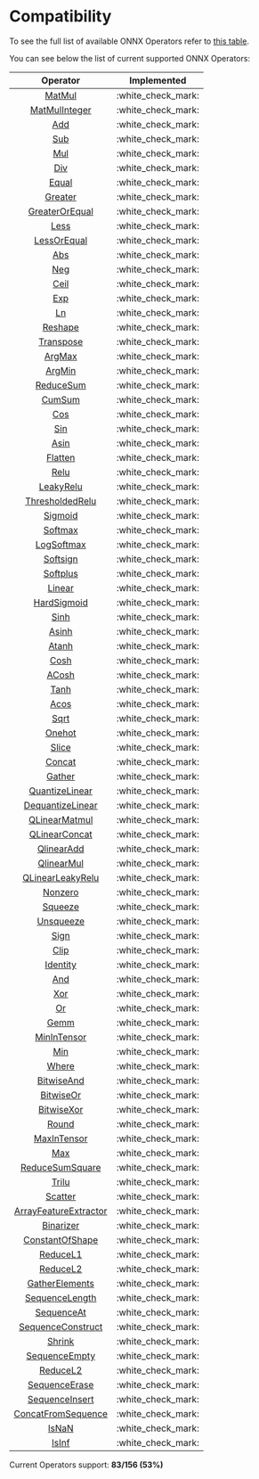 # Compatibility

To see the full list of available ONNX Operators refer to [this table](https://github.com/onnx/onnx/blob/main/docs/Operators.md).

You can see below the list of current supported ONNX Operators:

|                              Operator                               |     Implemented      |
| :-----------------------------------------------------------------: | :------------------: |
|             [MatMul](operators/tensor/tensor.matmul.md)             | :white\_check\_mark: |
|         [MatMulInteger](operators/tensor/tensor.matmul.md)          | :white\_check\_mark: |
|           [Add](operators/tensor/#arithmetic-operations)            | :white\_check\_mark: |
|           [Sub](operators/tensor/#arithmetic-operations)            | :white\_check\_mark: |
|           [Mul](operators/tensor/#arithmetic-operations)            | :white\_check\_mark: |
|           [Div](operators/tensor/#arithmetic-operations)            | :white\_check\_mark: |
|              [Equal](operators/tensor/tensor.equal.md)              | :white\_check\_mark: |
|            [Greater](operators/tensor/tensor.greater.md)            | :white\_check\_mark: |
|     [GreaterOrEqual](operators/tensor/tensor.greater\_equal.md)     | :white\_check\_mark: |
|               [Less](operators/tensor/tensor.less.md)               | :white\_check\_mark: |
|        [LessOrEqual](operators/tensor/tensor.less\_equal.md)        | :white\_check\_mark: |
|                [Abs](operators/tensor/tensor.abs.md)                | :white\_check\_mark: |
|                [Neg](operators/tensor/tensor.neg.md)                | :white\_check\_mark: |
|               [Ceil](operators/tensor/tensor.ceil.md)               | :white\_check\_mark: |
|                [Exp](operators/tensor/tensor.exp.md)                | :white\_check\_mark: |
|                [Ln](operators/tensor/tensor.log.md)                 | :white\_check\_mark: |
|            [Reshape](operators/tensor/tensor.reshape.md)            | :white\_check\_mark: |
|          [Transpose](operators/tensor/tensor.transpose.md)          | :white\_check\_mark: |
|             [ArgMax](operators/tensor/tensor.argmax.md)             | :white\_check\_mark: |
|             [ArgMin](operators/tensor/tensor.argmin.md)             | :white\_check\_mark: |
|         [ReduceSum](operators/tensor/tensor.reduce\_sum.md)         | :white\_check\_mark: |
|             [CumSum](operators/tensor/tensor.cumsum.md)             | :white\_check\_mark: |
|                [Cos](operators/tensor/tensor.cos.md)                | :white\_check\_mark: |
|                [Sin](operators/tensor/tensor.sin.md)                | :white\_check\_mark: |
|               [Asin](operators/tensor/tensor.asin.md)               | :white\_check\_mark: |
|            [Flatten](operators/tensor/tensor.flatten.md)            | :white\_check\_mark: |
|             [Relu](operators/neural-network/nn.relu.md)             | :white\_check\_mark: |
|       [LeakyRelu](operators/neural-network/nn.leaky\_relu.md)       | :white\_check\_mark: |
| [ThresholdedRelu](operators/neural-network/nn.thresholded\_relu.md) | :white\_check\_mark: |
|          [Sigmoid](operators/neural-network/nn.sigmoid.md)          | :white\_check\_mark: |
|          [Softmax](operators/neural-network/nn.softmax.md)          | :white\_check\_mark: |
|       [LogSoftmax](operators/neural-network/nn.logsoftmax.md)       | :white\_check\_mark: |
|         [Softsign](operators/neural-network/nn.softsign.md)         | :white\_check\_mark: |
|         [Softplus](operators/neural-network/nn.softplus.md)         | :white\_check\_mark: |
|           [Linear](operators/neural-network/nn.linear.md)           | :white\_check\_mark: |
|     [HardSigmoid](operators/neural-network/nn.hard\_sigmoid.md)     | :white\_check\_mark: |
|               [Sinh](operators/tensor/tensor.sinh.md)               | :white\_check\_mark: |
|              [Asinh](operators/tensor/tensor.asinh.md)              | :white\_check\_mark: |
|              [Atanh](operators/tensor/tensor.atanh.md)              | :white\_check\_mark: |
|               [Cosh](operators/tensor/tensor.cosh.md)               | :white\_check\_mark: |
|              [ACosh](operators/tensor/tensor.acosh.md)              | :white\_check\_mark: |
|               [Tanh](operators/tensor/tensor.tanh.md)               | :white\_check\_mark: |
|               [Acos](operators/tensor/tensor.acos.md)               | :white\_check\_mark: |
|               [Sqrt](operators/tensor/tensor.sqrt.md)               | :white\_check\_mark: |
|             [Onehot](operators/tensor/tensor.onehot.md)             | :white\_check\_mark: |
|              [Slice](operators/tensor/tensor.slice.md)              | :white\_check\_mark: |
|             [Concat](operators/tensor/tensor.concat.md)             | :white\_check\_mark: |
|             [Gather](operators/tensor/tensor.gather.md)             | :white\_check\_mark: |
|    [QuantizeLinear](operators/tensor/tensor.quantize\_linear.md)    | :white\_check\_mark: |
|   [DequantizeLinear](operators/tensor/tensor.quantize\_linear.md)   | :white\_check\_mark: |
|   [QLinearMatmul](operators/tensor/tensor.qlinear\_matmul.md)       | :white\_check\_mark: |
|   [QLinearConcat](operators/tensor/tensor.qlinear\_concat.md)       | :white\_check\_mark: |
|   [QlinearAdd](operators/tensor/tensor.qlinear\_add.md)             | :white\_check\_mark: |
|   [QlinearMul](operators/tensor/tensor.qlinear\_mul.md)             | :white\_check\_mark: |
|   [QLinearLeakyRelu](operators/tensor/tensor.qlinear\_leakyrelu.md) | :white\_check\_mark: |
|            [Nonzero](operators/tensor/tensor.nonzero.md)            | :white\_check\_mark: |
|            [Squeeze](operators/tensor/tensor.squeeze.md)            | :white\_check\_mark: |
|          [Unsqueeze](operators/tensor/tensor.unsqueeze.md)          | :white\_check\_mark: |
|               [Sign](operators/tensor/tensor.sign.md)               | :white\_check\_mark: |
|               [Clip](operators/tensor/tensor.clip.md)               | :white\_check\_mark: |
|           [Identity](operators/tensor/tensor.identity.md)           | :white\_check\_mark: |
|                [And](operators/tensor/tensor.and.md)                | :white\_check\_mark: |
|                [Xor](operators/tensor/tensor.xor.md)                | :white\_check\_mark: |
|                 [Or](operators/tensor/tensor.or.md)                 | :white\_check\_mark: |
|             [Gemm](operators/neural-network/nn.gemm.md)             | :white\_check\_mark: |
|      [MinInTensor](operators/tensor/tensor.min\_in\_tensor.md)      | :white\_check\_mark: |
|                [Min](operators/tensor/tensor.min.md)                | :white\_check\_mark: |
|             [Where](operators/tensor/tensor.where.md)               | :white\_check\_mark: |
|       [BitwiseAnd](operators/tensor/tensor.bitwise_and.md)          | :white\_check\_mark: |
|       [BitwiseOr](operators/tensor/tensor.bitwise_or.md)            | :white\_check\_mark: |
|        [BitwiseXor](operators/tensor/tensor.bitwise_xor.md)         | :white\_check\_mark: |
|             [Round](operators/tensor/tensor.round.md)               | :white\_check\_mark: |
|      [MaxInTensor](operators/tensor/tensor.max\_in\_tensor.md)      | :white\_check\_mark: |
|                [Max](operators/tensor/tensor.max.md)                | :white\_check\_mark: |
|  [ReduceSumSquare](operators/tensor/tensor.reduce\_sum\_square.md)  | :white\_check\_mark: |
|              [Trilu](operators/tensor/tensor.trilu.md)              | :white\_check\_mark: |
|             [Scatter](operators/tensor/scatter.max.md)              | :white\_check\_mark: |
|  [ArrayFeatureExtractor](operators/tensor/tensor.array\_feature\_extractor.md)     | :white\_check\_mark: |
|          [Binarizer](operators/tensor/tensor.binarizer.md)          | :white\_check\_mark: |
|   [ConstantOfShape](operators/tensor/tensor.constant_of_shape.md)   | :white\_check\_mark: |
|          [ReduceL1](operators/tensor/tensor.reduce\_l1.md)          | :white\_check\_mark: |
|         [ReduceL2](operators/tensor/tensor.reduce\_l2.md)           | :white\_check\_mark: |
|    [GatherElements](operators/tensor/tensor.gather/_elements.md)   | :white\_check\_mark: |
|         [SequenceLength](operators/tensor/tensor.sequence\_length.md)   | :white\_check\_mark: |
|        [SequenceAt](operators/tensor/tensor.sequence\_at.md)        | :white\_check\_mark: |
| [SequenceConstruct](operators/tensor/tensor.sequence\_construct.md) | :white\_check\_mark: |
|               [Shrink](operators/tensor/tensor.shrink.md)           | :white\_check\_mark: |
|         [SequenceEmpty](operators/tensor/tensor.sequence\_empty.md) | :white\_check\_mark: |
|          [ReduceL2](operators/tensor/tensor.reduce\_l2.md)          | :white\_check\_mark: |
|    [SequenceErase](operators/tensor/tensor.sequence\_erase.md)      | :white\_check\_mark: |
|         [SequenceInsert](operators/tensor/tensor.sequence\_insert.md)   | :white\_check\_mark: |
|  [ConcatFromSequence](operators/tensor/tensor.concat\_from\_sequence.md)  | :white\_check\_mark: |
|         [IsNaN](operators/tensor/tensor.is\_nan.md)                 | :white\_check\_mark: |
|          [IsInf](operators/tensor/tensor.is\_inf.md)                | :white\_check\_mark: |

Current Operators support: **83/156 (53%)**
